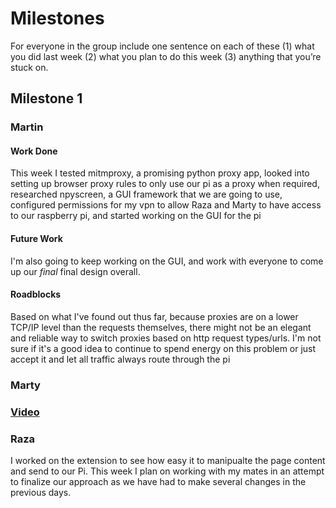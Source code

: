 # Milestones
For everyone in the group include one sentence on each of these (1) what you did last week (2) what you plan to do this week (3) anything that you’re stuck on. 

## Milestone 1

### Martin
#### Work Done
This week I tested mitmproxy, a promising python proxy app, looked into setting up browser proxy rules to only use our pi as a proxy when required, researched npyscreen, a GUI framework that we are going to use, configured permissions for my vpn to allow Raza and Marty to have access to our raspberry pi, and started working on the GUI for the pi
#### Future Work
I'm also going to keep working on the GUI, and work with everyone to come up our *final* final design overall. 
#### Roadblocks
Based on what I've found out thus far, because proxies are on a lower TCP/IP level than the requests themselves, there might not be an elegant and reliable way to switch proxies based on http request types/urls. I'm not sure if it's a good idea to continue to spend energy on this problem or just accept it and let all traffic always route through the pi

### Marty
### [Video](https://youtu.be/HAPT6BZmq78)

### Raza
I worked on the extension to see how easy it to manipualte the page content and send to our Pi. This week I plan on working with my mates in an attempt to finalize our approach as we have had to make several changes in the previous days. 
